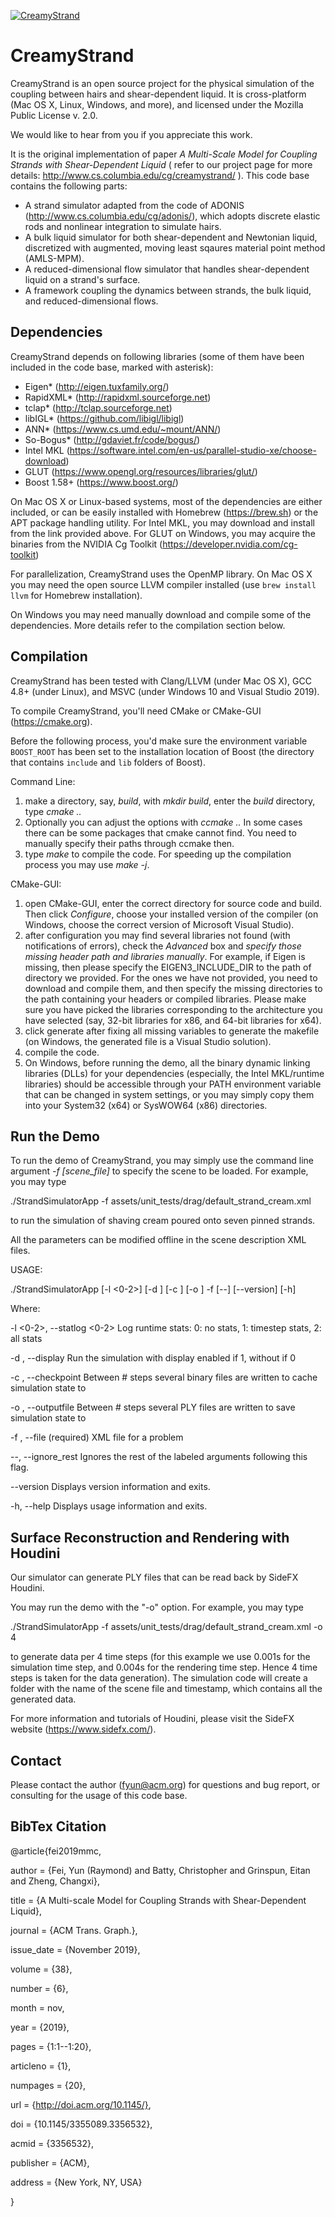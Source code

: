 [![CreamyStrand](http://www.cs.columbia.edu/cg/raymond/pasta_banner.jpg)](http://www.cs.columbia.edu/cg/creamystrand/)

CreamyStrand
================
CreamyStrand is an open source project for the physical simulation of the coupling between hairs and shear-dependent liquid. It is cross-platform (Mac OS X, Linux, Windows, and more), and licensed under the Mozilla Public License v. 2.0.

We would like to hear from you if you appreciate this work.

It is the original implementation of paper *A Multi-Scale Model for Coupling Strands with Shear-Dependent Liquid* ( refer to our project page for more details: http://www.cs.columbia.edu/cg/creamystrand/ ). This code base contains the following parts:

 - A strand simulator adapted from the code of ADONIS (http://www.cs.columbia.edu/cg/adonis/), which adopts discrete elastic rods and nonlinear integration to simulate hairs.
 - A bulk liquid simulator for both shear-dependent and Newtonian liquid, discretized with augmented, moving least sqaures material point method (AMLS-MPM).
 - A reduced-dimensional flow simulator that handles shear-dependent liquid on a strand's surface.
 - A framework coupling the dynamics between strands, the bulk liquid, and reduced-dimensional flows.

Dependencies
--------------------
CreamyStrand depends on following libraries (some of them have been included in the code base, marked with asterisk):

- Eigen* (http://eigen.tuxfamily.org/)
- RapidXML* (http://rapidxml.sourceforge.net)
- tclap* (http://tclap.sourceforge.net)
- libIGL* (https://github.com/libigl/libigl)
- ANN* (https://www.cs.umd.edu/~mount/ANN/)
- So-Bogus* (http://gdaviet.fr/code/bogus/)
- Intel MKL (https://software.intel.com/en-us/parallel-studio-xe/choose-download)
- GLUT (https://www.opengl.org/resources/libraries/glut/)
- Boost 1.58+ (https://www.boost.org/)

On Mac OS X or Linux-based systems, most of the dependencies are either included, or can be easily installed with Homebrew (https://brew.sh) or the APT package handling utility. For Intel MKL, you may download and install from the link provided above. For GLUT on Windows, you may acquire the binaries from the NVIDIA Cg Toolkit (https://developer.nvidia.com/cg-toolkit)

For parallelization, CreamyStrand uses the OpenMP library. On Mac OS X you may need the open source LLVM compiler installed (use `brew install llvm` for Homebrew installation).

On Windows you may need manually download and compile some of the dependencies. More details refer to the compilation section below.

Compilation
-----------------
CreamyStrand has been tested with Clang/LLVM (under Mac OS X), GCC 4.8+ (under Linux), and MSVC (under Windows 10 and Visual Studio 2019).

To compile CreamyStrand, you'll need CMake or CMake-GUI (https://cmake.org).

Before the following process, you'd make sure the environment variable `BOOST_ROOT` has been set to the installation location of Boost (the directory that contains `include` and `lib` folders of Boost).

Command Line:
1. make a directory, say, *build*, with *mkdir build*, enter the *build* directory, type *cmake ..*
2. Optionally you can adjust the options with *ccmake ..* In some cases there can be some packages that cmake cannot find. You need to manually specify their paths through ccmake then.
3. type *make* to compile the code. For speeding up the compilation process you may use *make -j*.

CMake-GUI:
1. open CMake-GUI, enter the correct directory for source code and build. Then click *Configure*, choose your installed version of the compiler (on Windows, choose the correct version of Microsoft Visual Studio).
2. after configuration you may find several libraries not found (with notifications of errors), check the *Advanced* box and *specify those missing header path and libraries manually*. For example, if Eigen is missing, then please specify the EIGEN3_INCLUDE_DIR to the path of directory we provided. For the ones we have not provided, you need to download and compile them, and then specify the missing directories to the path containing your headers or compiled libraries. Please make sure you have picked the libraries corresponding to the architecture you have selected (say, 32-bit libraries for x86, and 64-bit libraries for x64).
3. click generate after fixing all missing variables to generate the makefile (on Windows, the generated file is a Visual Studio solution).
4. compile the code.
5. On Windows, before running the demo, all the binary dynamic linking libraries (DLLs) for your dependencies (especially, the Intel MKL/runtime libraries) should be accessible through your PATH environment variable that can be changed in system settings, or you may simply copy them into your System32 (x64) or SysWOW64 (x86) directories.

Run the Demo
--------------------
To run the demo of CreamyStrand, you may simply use the command line argument *-f [scene_file]* to specify the scene to be loaded. For example, you may type

./StrandSimulatorApp -f assets/unit_tests/drag/default_strand_cream.xml

to run the simulation of shaving cream poured onto seven pinned strands. 

All the parameters can be modified offline in the scene description XML files.

USAGE:

   ./StrandSimulatorApp [-l <0-2>] [-d <integer>] [-c <integer>] [-o <integer>] -f <string> [--] [--version] [-h]

Where:

   -l <0-2>,  --statlog <0-2>
     Log runtime stats: 0: no stats, 1: timestep stats, 2: all stats

   -d <integer>,  --display <integer>
     Run the simulation with display enabled if 1, without if 0

   -c <integer>,  --checkpoint <integer>
     Between # steps several binary files are written to cache simulation state to

   -o <integer>,  --outputfile <integer>
     Between # steps several PLY files are written to save simulation state to

   -f <string>,  --file <string>
     (required)  XML file for a problem

   --,  --ignore_rest
     Ignores the rest of the labeled arguments following this flag.

   --version
     Displays version information and exits.

   -h,  --help
     Displays usage information and exits.

Surface Reconstruction and Rendering with Houdini
--------------------------------------------------------
Our simulator can generate PLY files that can be read back by SideFX Houdini.

You may run the demo with the "-o" option. For example, you may type

./StrandSimulatorApp -f assets/unit_tests/drag/default_strand_cream.xml -o 4

to generate data per 4 time steps (for this example we use 0.001s for the simulation time step, and 0.004s for the rendering time step. Hence 4 time steps is taken for the data generation). The simulation code will create a folder with the name of the scene file and timestamp, which contains all the generated data.

For more information and tutorials of Houdini, please visit the SideFX website (https://www.sidefx.com/).

Contact
-----------
Please contact the author (fyun@acm.org) for questions and bug report, or consulting for the usage of this code base.

BibTex Citation
----------------------
@article{fei2019mmc,

 author = {Fei, Yun (Raymond) and Batty, Christopher and Grinspun, Eitan and Zheng, Changxi},

 title = {A Multi-scale Model for Coupling Strands with Shear-Dependent Liquid},

 journal = {ACM Trans. Graph.},

 issue_date = {November 2019},

 volume = {38},

 number = {6},

 month = nov,

 year = {2019},

 pages = {1:1--1:20},

 articleno = {1},

 numpages = {20},

 url = {http://doi.acm.org/10.1145/},

 doi = {10.1145/3355089.3356532},

 acmid = {3356532},

 publisher = {ACM},

 address = {New York, NY, USA}
 
}